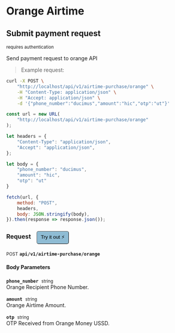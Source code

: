 # Orange Airtime


## Submit payment request

<small class="badge badge-darkred">requires authentication</small>

Send payment request to orange API

> Example request:

```bash
curl -X POST \
    "http://localhost/api/v1/airtime-purchase/orange" \
    -H "Content-Type: application/json" \
    -H "Accept: application/json" \
    -d '{"phone_number":"ducimus","amount":"hic","otp":"ut"}'

```

```javascript
const url = new URL(
    "http://localhost/api/v1/airtime-purchase/orange"
);

let headers = {
    "Content-Type": "application/json",
    "Accept": "application/json",
};

let body = {
    "phone_number": "ducimus",
    "amount": "hic",
    "otp": "ut"
}

fetch(url, {
    method: "POST",
    headers,
    body: JSON.stringify(body),
}).then(response => response.json());
```


<div id="execution-results-POSTapi-v1-airtime-purchase-orange" hidden>
    <blockquote>Received response<span id="execution-response-status-POSTapi-v1-airtime-purchase-orange"></span>:</blockquote>
    <pre class="json"><code id="execution-response-content-POSTapi-v1-airtime-purchase-orange"></code></pre>
</div>
<div id="execution-error-POSTapi-v1-airtime-purchase-orange" hidden>
    <blockquote>Request failed with error:</blockquote>
    <pre><code id="execution-error-message-POSTapi-v1-airtime-purchase-orange"></code></pre>
</div>
<form id="form-POSTapi-v1-airtime-purchase-orange" data-method="POST" data-path="api/v1/airtime-purchase/orange" data-authed="1" data-hasfiles="0" data-headers='{"Content-Type":"application\/json","Accept":"application\/json"}' onsubmit="event.preventDefault(); executeTryOut('POSTapi-v1-airtime-purchase-orange', this);">
<h3>
    Request&nbsp;&nbsp;&nbsp;
        <button type="button" style="background-color: #8fbcd4; padding: 5px 10px; border-radius: 5px; border-width: thin;" id="btn-tryout-POSTapi-v1-airtime-purchase-orange" onclick="tryItOut('POSTapi-v1-airtime-purchase-orange');">Try it out ⚡</button>
    <button type="button" style="background-color: #c97a7e; padding: 5px 10px; border-radius: 5px; border-width: thin;" id="btn-canceltryout-POSTapi-v1-airtime-purchase-orange" onclick="cancelTryOut('POSTapi-v1-airtime-purchase-orange');" hidden>Cancel</button>&nbsp;&nbsp;
    <button type="submit" style="background-color: #6ac174; padding: 5px 10px; border-radius: 5px; border-width: thin;" id="btn-executetryout-POSTapi-v1-airtime-purchase-orange" hidden>Send Request 💥</button>
    </h3>
<p>
<small class="badge badge-black">POST</small>
 <b><code>api/v1/airtime-purchase/orange</code></b>
</p>
<p>
<label id="auth-POSTapi-v1-airtime-purchase-orange" hidden>Authorization header: <b><code>Bearer </code></b><input type="text" name="Authorization" data-prefix="Bearer " data-endpoint="POSTapi-v1-airtime-purchase-orange" data-component="header"></label>
</p>
<h4 class="fancy-heading-panel"><b>Body Parameters</b></h4>
<p>
<b><code>phone_number</code></b>&nbsp;&nbsp;<small>string</small>  &nbsp;
<input type="text" name="phone_number" data-endpoint="POSTapi-v1-airtime-purchase-orange" data-component="body" required  hidden>
<br>
Orange Recipient Phone Number.</p>
<p>
<b><code>amount</code></b>&nbsp;&nbsp;<small>string</small>  &nbsp;
<input type="text" name="amount" data-endpoint="POSTapi-v1-airtime-purchase-orange" data-component="body" required  hidden>
<br>
Orange Airtime Amount.</p>
<p>
<b><code>otp</code></b>&nbsp;&nbsp;<small>string</small>  &nbsp;
<input type="text" name="otp" data-endpoint="POSTapi-v1-airtime-purchase-orange" data-component="body" required  hidden>
<br>
OTP Received from Orange Money USSD.</p>

</form>



